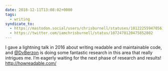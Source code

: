 ```yaml
---
date: 2018-12-11T13:08:02+0000
tags:
  - writing
syndicate_to:
  - https://mastodon.social/users/chrisburnell/statuses/101222559470561868
  - https://twitter.com/iamchrisburnell/status/1072478120475852802
---
```


I gave a lightning talk in 2016 about writing readable and maintainable code, and <a href="https://twitter.com/DvBerzon">@DvBerzon</a> is doing some fantastic research in this area that really intrigues me. I’m eagerly waiting for the next phase of research and results! <a href="http://howreadable.com" rel="external noopener">http://howreadable.com/</a>
